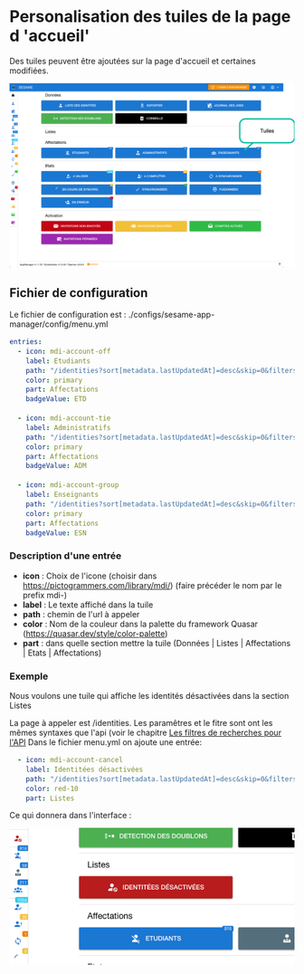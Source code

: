 # Personalisation des tuiles de la page d 'accueil'
Des tuiles peuvent être ajoutées sur la page d'accueil et certaines modifiées.

![img.png](img.png)

## Fichier de configuration 
Le fichier de configuration est : ./configs/sesame-app-manager/config/menu.yml
```yaml
entries:
  - icon: mdi-account-off
    label: Etudiants
    path: "/identities?sort[metadata.lastUpdatedAt]=desc&skip=0&filters[^additionalFields.attributes.supannPerson.supannTypeEntiteAffectation]=/etd/i"
    color: primary
    part: Affectations
    badgeValue: ETD

  - icon: mdi-account-tie
    label: Administratifs
    path: "/identities?sort[metadata.lastUpdatedAt]=desc&skip=0&filters[^additionalFields.attributes.supannPerson.supannTypeEntiteAffectation]=/adm/i"
    color: primary
    part: Affectations
    badgeValue: ADM

  - icon: mdi-account-group
    label: Enseignants
    path: "/identities?sort[metadata.lastUpdatedAt]=desc&skip=0&filters[^additionalFields.attributes.supannPerson.supannTypeEntiteAffectation]=/esn/i"
    color: primary
    part: Affectations
    badgeValue: ESN

```
### Description d'une entrée
* **icon** : Choix de l'icone (choisir dans https://pictogrammers.com/library/mdi/) (faire précéder le nom par le prefix mdi-)
* **label** : Le texte affiché dans la tuile
* **path** : chemin de l'url à appeler 
* **color** : Nom de la couleur dans la palette du framework Quasar (https://quasar.dev/style/color-palette)
* **part** : dans quelle section mettre la tuile (Données | Listes | Affectations | Etats | Affectations)

### Exemple 
Nous voulons une tuile qui affiche les identités désactivées dans la section Listes

La page à appeler est /identities. Les paramêtres et le fitre sont ont les mêmes syntaxes que l'api (voir le chapitre [Les filtres de recherches pour l'API](/sesame-doc/Api/filtres.html)
Dans le fichier menu.yml on ajoute une entrée:
```yaml
  - icon: mdi-account-cancel
    label: Identitées désactivées
    path: "/identities?sort[metadata.lastUpdatedAt]=desc&skip=0&filters[:dataStatus]=0"
    color: red-10
    part: Listes
```
Ce qui donnera dans l'interface : 

![img_1.png](img_1.png)